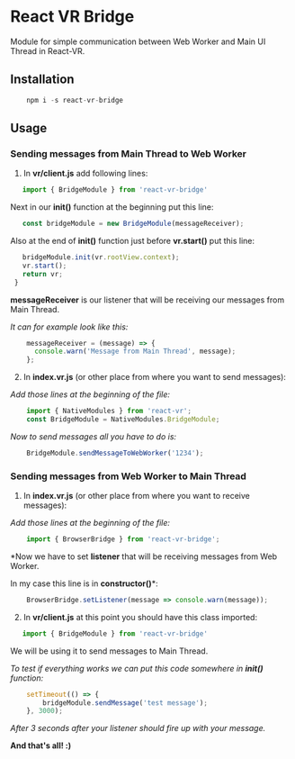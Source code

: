 ﻿# React VR Bridge

Module for simple communication between Web Worker and Main UI Thread in React-VR.

## Installation 

```js
    npm i -s react-vr-bridge
```

## Usage

### Sending messages from Main Thread to Web Worker

1. In **vr/client.js** add following lines:
 ```js
    import { BridgeModule } from 'react-vr-bridge'
 ```
Next in our **init()** function at the beginning put this line:
 ```js
    const bridgeModule = new BridgeModule(messageReceiver);
 ```
 Also at the end of **init()** function just before **vr.start()** put this line:
 ```js
    bridgeModule.init(vr.rootView.context);
    vr.start();
    return vr;
  }
 ```
 
**messageReceiver** is our listener that will be receiving our messages from Main Thread.

*It can for example look like this:*
```js
    messageReceiver = (message) => {
      console.warn('Message from Main Thread', message);
    };
```

2. In **index.vr.js** (or other place from where you want to send messages):

*Add those lines at the beginning of the file:*
```js
    import { NativeModules } from 'react-vr';
    const BridgeModule = NativeModules.BridgeModule;
```

*Now to send messages all you have to do is:*
```js
    BridgeModule.sendMessageToWebWorker('1234');
```

### Sending messages from Web Worker to Main Thread

1.  In **index.vr.js** (or other place from where you want to receive messages):

*Add those lines at the beginning of the file:*
```js
    import { BrowserBridge } from 'react-vr-bridge';
```

*Now we have to set **listener** that will be receiving messages from Web Worker.

In my case this line is in **constructor()***: 
```js
    BrowserBridge.setListener(message => console.warn(message));
```

2.  In **vr/client.js** at this point you should have this class imported: 
 ```js
    import { BridgeModule } from 'react-vr-bridge'
 ```
We will be using it to send messages to Main Thread. 

*To test if everything works we can put this code somewhere in **init()** function:*
```js
    setTimeout(() => {
        bridgeModule.sendMessage('test message');
    }, 3000);
```
*After 3 seconds after your listener should fire up with your message.*

**And that's all! :)**
